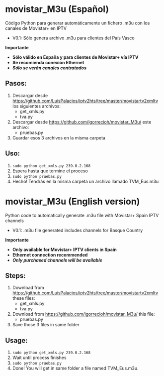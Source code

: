 # movistar_M3u (Español)
Código Python para generar automáticamente un fichero .m3u con los canales de Movistar+ en IPTV

- V0.1: Sólo genera archivo .m3u para clientes del País Vasco

**Importante**

- **Sólo válido en España y para clientes de Movistar+ vía IPTV**
- **Se recomienda conexión Ethernet**
- **_Sólo se verán canales contratados_**

## Pasos:
1. Descargar desde https://github.com/LuisPalacios/iptv2hts/tree/master/movistartv2xmltv los siguientes archivos:
   - get_xmls.py
   - tva.py
2. Descargar desde https://github.com/igorrecioh/movistar_M3u/ este archivo:
   - pruebas.py
3. Guardar esos 3 archivos en la misma carpeta
## Uso:
1. `sudo python get_xmls.py 239.0.2.168`
2. Espera hasta que termine el proceso
3. `sudo python pruebas.py`
4. Hecho! Tendrás en la misma carpeta un archivo llamado TVM_Eus.m3u

# movistar_M3u (English version)
Python code to automatically generate .m3u file with Movistar+ Spain IPTV channels

- V0.1: .m3u file generated includes channels for Basque Country 

**Importante**

- **Only available for Movistar+ IPTV clients in Spain**
- **Ethernet connection recommended**
- **_Only purchased channels will be available_**

## Steps:
1. Download from https://github.com/LuisPalacios/iptv2hts/tree/master/movistartv2xmltv these files:
   - get_xmls.py
   - tva.py
2. Download from https://github.com/igorrecioh/movistar_M3u/ this file:
   - pruebas.py
3. Save those 3 files in same folder
## Usage:
1. `sudo python get_xmls.py 239.0.2.168`
2. Wait until process finishes
3. `sudo python pruebas.py`
4. Done! You will get in same folder a file named TVM_Eus.m3u.
